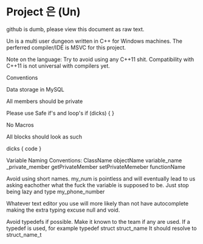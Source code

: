 Project 은 (Un)
==

github is dumb, please view this document as raw text.

Un is a multi user dungeon written in C++ for Windows machines. The perferred compiler/IDE is MSVC for this project. 

Note on the language: Try to avoid using any C++11 shit. Compatibility with C++11
is not universal with compilers yet.

Conventions

Data storage in MySQL

All members should be private

Please use Safe if's and loop's
  if (dicks) {
  }

No Macros

All blocks should look as such

dicks {
 code
}

Variable Naming Conventions:
ClassName
objectName
variable_name
_private_member
getPrivateMember
setPrivateMemeber
functionName

Avoid using short names.
my_num
is pointless and will eventually lead to us asking eachother
what the fuck the variable is supposed to be. Just stop being
lazy and type
my_phone_number

Whatever text editor you use will more likely than not have 
autocomplete making the extra typing excuse null and void.


Avoid typedefs if possible. Make it known to the team if any are used.
If a typedef is used, for example
typedef struct struct_name
It should resolve to
struct_name_t
